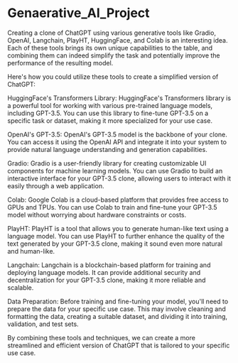 # Genaerative_AI_Project
 Creating a clone of ChatGPT using various generative tools like Gradio, OpenAI, Langchain, PlayHT, HuggingFace, and Colab is an interesting idea. Each of these tools brings its own unique capabilities to the table, and combining them can indeed simplify the task and potentially improve the performance of the resulting model.

  Here's how you could utilize these tools to create a simplified version of ChatGPT:

HuggingFace's Transformers Library: HuggingFace's Transformers library is a powerful tool for working with various pre-trained language models, including GPT-3.5. You can use this library to fine-tune GPT-3.5 on a specific task or dataset, making it more specialized for your use case.

OpenAI's GPT-3.5: OpenAI's GPT-3.5 model is the backbone of your clone. You can access it using the OpenAI API and integrate it into your system to provide natural language understanding and generation capabilities.

Gradio: Gradio is a user-friendly library for creating customizable UI components for machine learning models. You can use Gradio to build an interactive interface for your GPT-3.5 clone, allowing users to interact with it easily through a web application.

Colab: Google Colab is a cloud-based platform that provides free access to GPUs and TPUs. You can use Colab to train and fine-tune your GPT-3.5 model without worrying about hardware constraints or costs.

PlayHT: PlayHT is a tool that allows you to generate human-like text using a language model. You can use PlayHT to further enhance the quality of the text generated by your GPT-3.5 clone, making it sound even more natural and human-like.

Langchain: Langchain is a blockchain-based platform for training and deploying language models. It can provide additional security and decentralization for your GPT-3.5 clone, making it more reliable and scalable.

Data Preparation: Before training and fine-tuning your model, you'll need to prepare the data for your specific use case. This may involve cleaning and formatting the data, creating a suitable dataset, and dividing it into training, validation, and test sets.

By combining these tools and techniques, we can create a more streamlined and efficient version of ChatGPT that is tailored to your specific use case. 
